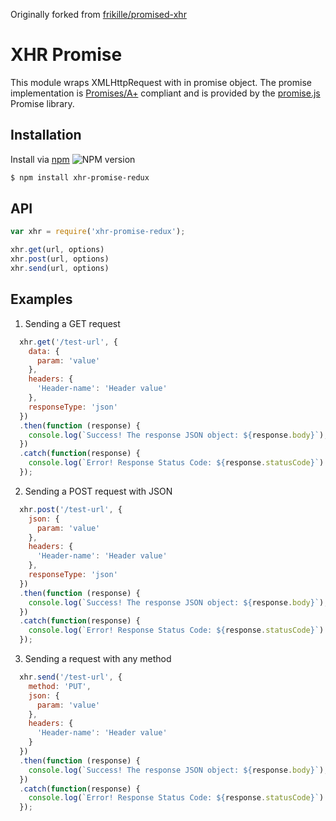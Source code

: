Originally forked from [frikille/promised-xhr](https://github.com/frikille/promised-xhr)

# XHR Promise

This module wraps XMLHttpRequest with in promise object. The promise implementation is [Promises/A+](https://promisesaplus.com/) compliant and is provided by the [promise.js](https://www.npmjs.com/package/promise) Promise library.

## Installation

Install via [npm](https://www.npmjs.com/package/xhr-promise-redux) ![NPM version](https://badge.fury.io/js/xhr-promise-redux.svg)

```bash
$ npm install xhr-promise-redux
```

## API
```javascript
var xhr = require('xhr-promise-redux');

xhr.get(url, options)
xhr.post(url, options)
xhr.send(url, options)
```

## Examples

1. Sending a GET request
```javascript
  xhr.get('/test-url', {
    data: {
      param: 'value'
    },
    headers: {
      'Header-name': 'Header value'
    },
    responseType: 'json'
  })
  .then(function (response) {
    console.log(`Success! The response JSON object: ${response.body}`);
  })
  .catch(function(response) {
    console.log(`Error! Response Status Code: ${response.statusCode}`)
  });
```
2. Sending a POST request with JSON
```javascript
  xhr.post('/test-url', {
    json: {
      param: 'value'
    },
    headers: {
      'Header-name': 'Header value'
    },
    responseType: 'json'
  })
  .then(function (response) {
    console.log(`Success! The response JSON object: ${response.body}`);
  })
  .catch(function(response) {
    console.log(`Error! Response Status Code: ${response.statusCode}`)
  });
```
3. Sending a request with any method
```javascript
  xhr.send('/test-url', {
    method: 'PUT',
    json: {
      param: 'value'
    },
    headers: {
      'Header-name': 'Header value'
    }
  })
  .then(function (response) {
    console.log(`Success! The response JSON object: ${response.body}`);
  })
  .catch(function(response) {
    console.log(`Error! Response Status Code: ${response.statusCode}`)
  });
```

